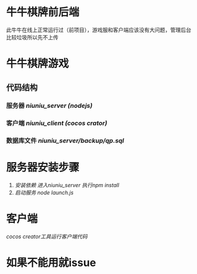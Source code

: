 # 牛牛棋牌前后端
此牛牛在线上正常运行过（前项目），游戏服和客户端应该没有大问题，管理后台比较垃圾所以先不上传

# 牛牛棋牌游戏
## 代码结构
### 服务器 *niuniu_server (nodejs)*
### 客户端 *niuniu_client (cocos crator)*
### 数据库文件 *niuniu_server/backup/qp.sql*

# 服务器安装步骤
1. *安装依赖 进入niuniu_server  执行npm install*
2. *启动服务 node launch.js*

# 客户端
*cocos creator工具运行客户端代码*


# 如果不能用就issue
